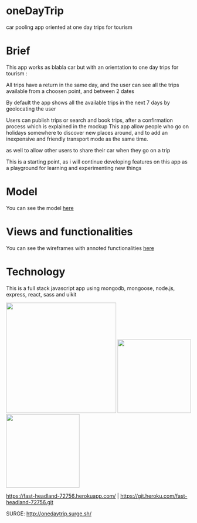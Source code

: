 # oneDayTrip
car pooling app oriented at one day trips for tourism

# Brief
This app works as blabla car but with an orientation to one day trips for tourism : 

All trips have a return in the same day, and the user can see all the trips available from a choosen point, and between 2 dates

By default the app shows all the available trips in the next 7 days by geolocating the user

Users can publish trips or search and book trips, after a confirmation process which is explained in the mockup
This app allow people who go on holidays somewhere to discover new places around, and to add an inexpensive and friendly transport mode as the same time.

as well to allow other users to share their car when they go on a trip

This is a starting point, as i will continue developing features on this app as a playground for learning and experimenting new things

# Model
You can see the model [here](https://github.com/alexadark/oneDayTrip/blob/master/model.jpg)

# Views and functionalities
You can see the wireframes with annoted functionalities [here](https://github.com/alexadark/oneDayTrip/blob/master/OneDayTrip.pdf)

# Technology
This is a full stack javascript app using mongodb, mongoose, node.js, express, react, sass and uikit
<br>

<img src="https://www.codejobs.biz/public/images/blog/original/f25dbdd3b4e25c4.png" width="300" >
<img src="https://d2eip9sf3oo6c2.cloudfront.net/tags/images/000/000/359/landscape/expressjslogo.png" width="200" >
<img src="https://upload.wikimedia.org/wikipedia/commons/thumb/a/a7/React-icon.svg/1280px-React-icon.svg.png" width="200" >


https://fast-headland-72756.herokuapp.com/ | https://git.heroku.com/fast-headland-72756.git

SURGE: http://onedaytrip.surge.sh/




